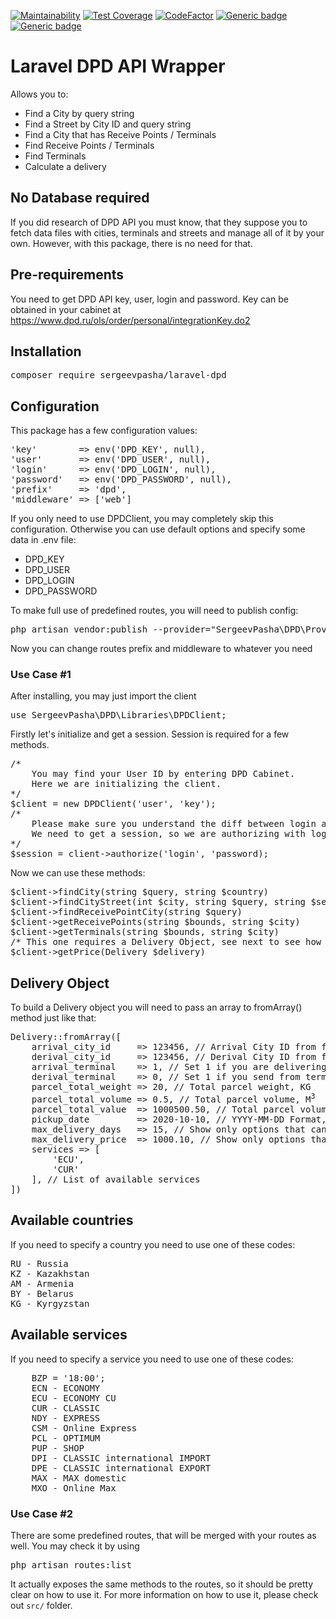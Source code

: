 [![Maintainability](https://api.codeclimate.com/v1/badges/52ea85ccfbc7d77dee10/maintainability)](https://codeclimate.com/github/sergeevpasha/laravel-dpd/maintainability)
[![Test Coverage](https://api.codeclimate.com/v1/badges/52ea85ccfbc7d77dee10/test_coverage)](https://codeclimate.com/github/sergeevpasha/laravel-dpd/test_coverage)
[![CodeFactor](https://www.codefactor.io/repository/github/sergeevpasha/laravel-dpd/badge)](https://www.codefactor.io/repository/github/sergeevpasha/laravel-dpd)
[![Generic badge](https://img.shields.io/badge/PHP-^7.4.*-blue.svg)](https://www.php.net)
[![Generic badge](https://img.shields.io/badge/Laravel-^8.0-red.svg)](https://laravel.com)

# Laravel DPD API Wrapper
Allows you to:
* Find a City by query string
* Find a Street by City ID and query string
* Find a City that has Receive Points / Terminals
* Find Receive Points / Terminals
* Find Terminals
* Calculate a delivery

## No Database required

If you did research of DPD API you must know, that they suppose you to fetch data files with cities, terminals and streets and manage all of it by your own. However, with this package, there is no need for that.

## Pre-requirements
You need to get DPD API key, user, login and password.
Key can be obtained in your cabinet at https://www.dpd.ru/ols/order/personal/integrationKey.do2

## Installation
<pre>composer require sergeevpasha/laravel-dpd</pre>

## Configuration
This package has a few configuration values:
<pre>
'key'        => env('DPD_KEY', null),
'user'       => env('DPD_USER', null),
'login'      => env('DPD_LOGIN', null),
'password'   => env('DPD_PASSWORD', null),
'prefix'     => 'dpd',
'middleware' => ['web']
</pre>
If you only need to use DPDClient, you may completely skip this configuration. Otherwise you can use default options and specify some data in .env file:
* DPD_KEY
* DPD_USER
* DPD_LOGIN
* DPD_PASSWORD

To make full use of predefined routes, you will need to publish config:
<pre>
php artisan vendor:publish --provider="SergeevPasha\DPD\Providers\DPDServiceProvider" --tag="config"
</pre>
Now you can change routes prefix and middleware to whatever you need

### Use Case #1
After installing, you may just import the client
<pre>use SergeevPasha\DPD\Libraries\DPDClient;</pre>
Firstly let's initialize and get a session. Session is required for a few methods.
<pre>
/* 
    You may find your User ID by entering DPD Cabinet.
    Here we are initializing the client.
*/
$client = new DPDClient('user', 'key');
/* 
    Please make sure you understand the diff between login and User.
    We need to get a session, so we are authorizing with login and password
*/
$session = client->authorize('login', 'password);
</pre>
Now we can use these methods:
<pre>
$client->findCity(string $query, string $country)
$client->findCityStreet(int $city, string $query, string $session)
$client->findReceivePointCity(string $query)
$client->getReceivePoints(string $bounds, string $city)
$client->getTerminals(string $bounds, string $city)
/* This one requires a Delivery Object, see next to see how to build it */
$client->getPrice(Delivery $delivery)
</pre>
## Delivery Object
To build a Delivery object you will need to pass an array to fromArray() method just like that:<br>
<pre>
Delivery::fromArray([
    arrival_city_id     => 123456, // Arrival City ID from findCity() method
    derival_city_id     => 123456, // Derival City ID from findCity() method
    arrival_terminal    => 1, // Set 1 if you are delivering to terminal
    derival_terminal    => 0, // Set 1 if you send from terminal
    parcel_total_weight => 20, // Total parcel weight, KG
    parcel_total_volume => 0.5, // Total parcel volume, M<sup>3</sup>
    parcel_total_value  => 1000500.50, // Total parcel volume, RUB
    pickup_date         => 2020-10-10, // YYYY-MM-DD Format, when your parcel should be picked up for delivery
    max_delivery_days   => 15, // Show only options that can be delivered for that or less amount of days
    max_delivery_price  => 1000.10, // Show only options that costs that or less price
    services => [
        'ECU',
        'CUR'
    ], // List of available services
])
</pre>

## Available countries
If you need to specify a country you need to use one of these codes:
<pre>
RU - Russia
KZ - Kazakhstan
AM - Armenia
BY - Belarus
KG - Kyrgyzstan
</pre>

## Available services
If you need to specify a service you need to use one of these codes:
<pre>
    BZP = '18:00';
    ECN - ECONOMY
    ECU - ECONOMY CU
    CUR - CLASSIC
    NDY - EXPRESS
    CSM - Online Express
    PCL - OPTIMUM
    PUP - SHOP
    DPI - CLASSIC international IMPORT
    DPE - CLASSIC international EXPORT
    MAX - MAX domestic
    MXO - Online Max
</pre>

### Use Case #2

There are some predefined routes, that will be merged with your routes as well. You may check it by using
<pre>php artisan routes:list</pre>
It actually exposes the same methods to the routes, so it should be pretty clear on how to use it.
For more information on how to use it, please check out `src/` folder.
